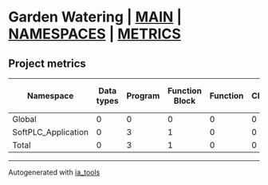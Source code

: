 # Garden Watering | [MAIN] | [NAMESPACES] | [METRICS]  

## Project metrics

| Namespace | Data types | Program | Function Block | Function | Class | Lines of code | Maintainable size |
| --------- | ---------- | ------- | -------------- | -------- | ----- | ------------- | ----------------- |
| Global | 0 | 0 | 0 | 0 | 0 | 0 | 0 |  
| SoftPLC_Application | 0 | 3 | 1 | 0 | 0 | 183 | 231 |  
| Total | 0 | 3 | 1 | 0 | 0 | 183 | 231 |  

---
Autogenerated with [ia_tools](https://github.com/tkucic/ia_tools)  

[MAIN]: ../index_st.md
[NAMESPACES]: ../docs/ns/nsList_st.md
[METRICS]: metrics_st.md
